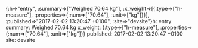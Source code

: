 {:h=>"entry", :summary=>["Weighed 70.64 kg"], :x_weight=>[{:type=>["h-measure"], :properties=>{:num=>["70.64"], :unit=>["kg"]}}], :published=>"2017-02-02 13:20:47 +0100", :site=>"devsite"}h: entry
summary: Weighed 70.64 kg
x_weight: {:type=>["h-measure"], :properties=>{:num=>["70.64"], :unit=>["kg"]}}
published: 2017-02-02 13:20:47 +0100
site: devsite
